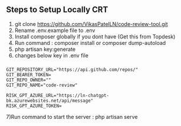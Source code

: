
## Steps to Setup Locally CRT

1) git clone https://github.com/VikasPatelLN/code-review-tool.git 
2) Rename .env.example file to .env
3) Install composer globally if you dont have  (Get this from Topdesk)
4) Run command  : composer install or composer dump-autoload
5) php artisan key:generate
6) changes below key in .env file

### 
    
    GIT_REPOSITORY_URL="https://api.github.com/repos/"
    GIT_BEARER_TOKEN=
    GIT_REPO_OWNER=""
    GIT_REPO_NAME="code-review"

    RISK_GPT_AZURE_URL="https://ln-chatgpt-bk.azurewebsites.net/api/message"
    RISK_GPT_AZURE_TOKEN=


7)Run command to start the server : php artisan serve